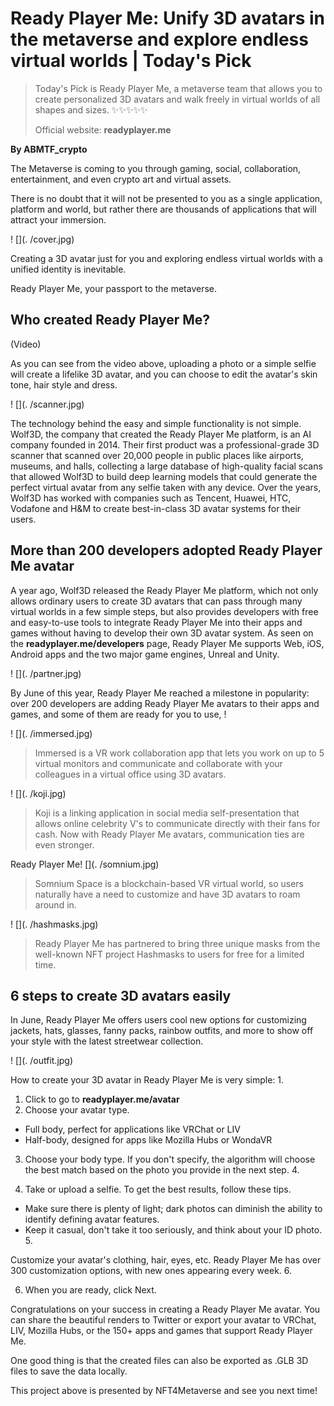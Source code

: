 # Ready Player Me: Unify 3D avatars in the metaverse and explore endless virtual worlds | Today's Pick

> Today's Pick is Ready Player Me, a metaverse team that allows you to create personalized 3D avatars and walk freely in virtual worlds of all shapes and sizes. ✨✨✨✨✨
>
> Official website: **readyplayer.me**

**By ABMTF_crypto**

The Metaverse is coming to you through gaming, social, collaboration, entertainment, and even crypto art and virtual assets.

There is no doubt that it will not be presented to you as a single application, platform and world, but rather there are thousands of applications that will attract your immersion.

! [](. /cover.jpg)

Creating a 3D avatar just for you and exploring endless virtual worlds with a unified identity is inevitable.

Ready Player Me, your passport to the metaverse.

## Who created Ready Player Me?

(Video)

As you can see from the video above, uploading a photo or a simple selfie will create a lifelike 3D avatar, and you can choose to edit the avatar's skin tone, hair style and dress.

! [](. /scanner.jpg)

The technology behind the easy and simple functionality is not simple. Wolf3D, the company that created the Ready Player Me platform, is an AI company founded in 2014. Their first product was a professional-grade 3D scanner that scanned over 20,000 people in public places like airports, museums, and halls, collecting a large database of high-quality facial scans that allowed Wolf3D to build deep learning models that could generate the perfect virtual avatar from any selfie taken with any device. Over the years, Wolf3D has worked with companies such as Tencent, Huawei, HTC, Vodafone and H&M to create best-in-class 3D avatar systems for their users.

## More than 200 developers adopted Ready Player Me avatar

A year ago, Wolf3D released the Ready Player Me platform, which not only allows ordinary users to create 3D avatars that can pass through many virtual worlds in a few simple steps, but also provides developers with free and easy-to-use tools to integrate Ready Player Me into their apps and games without having to develop their own 3D avatar system. As seen on the **readyplayer.me/developers** page, Ready Player Me supports Web, iOS, Android apps and the two major game engines, Unreal and Unity.

! [](. /partner.jpg)

By June of this year, Ready Player Me reached a milestone in popularity: over 200 developers are adding Ready Player Me avatars to their apps and games, and some of them are ready for you to use, !

! [](. /immersed.jpg)

> Immersed is a VR work collaboration app that lets you work on up to 5 virtual monitors and communicate and collaborate with your colleagues in a virtual office using 3D avatars.

! [](. /koji.jpg)

> Koji is a linking application in social media self-presentation that allows online celebrity V's to communicate directly with their fans for cash. Now with Ready Player Me avatars, communication ties are even stronger.

Ready Player Me! [](. /somnium.jpg)

> Somnium Space is a blockchain-based VR virtual world, so users naturally have a need to customize and have 3D avatars to roam around in.

! [](. /hashmasks.jpg)

> Ready Player Me has partnered to bring three unique masks from the well-known NFT project Hashmasks to users for free for a limited time.

## 6 steps to create 3D avatars easily

In June, Ready Player Me offers users cool new options for customizing jackets, hats, glasses, fanny packs, rainbow outfits, and more to show off your style with the latest streetwear collection.

! [](. /outfit.jpg)

How to create your 3D avatar in Ready Player Me is very simple: 1.

1. Click to go to **readyplayer.me/avatar**
2. Choose your avatar type.

- Full body, perfect for applications like VRChat or LIV
- Half-body, designed for apps like Mozilla Hubs or WondaVR

3. Choose your body type. If you don't specify, the algorithm will choose the best match based on the photo you provide in the next step. 4.

4. Take or upload a selfie. To get the best results, follow these tips.

- Make sure there is plenty of light; dark photos can diminish the ability to identify defining avatar features.
- Keep it casual, don't take it too seriously, and think about your ID photo. 5.

Customize your avatar's clothing, hair, eyes, etc. Ready Player Me has over 300 customization options, with new ones appearing every week. 6.

6. When you are ready, click Next.

Congratulations on your success in creating a Ready Player Me avatar. You can share the beautiful renders to Twitter or export your avatar to VRChat, LIV, Mozilla Hubs, or the 150+ apps and games that support Ready Player Me.

One good thing is that the created files can also be exported as .GLB 3D files to save the data locally.

This project above is presented by NFT4Metaverse and see you next time!
